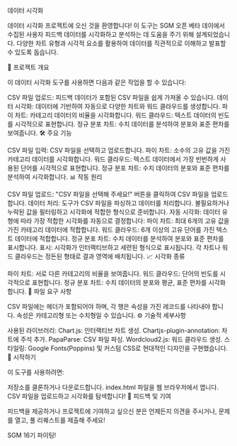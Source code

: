 데이터 시각화

데이터 시각화 프로젝트에 오신 것을 환영합니다! 이 도구는 SGM 오픈 베타 데이에서 수집된 사용자 피드백 데이터를 시각화하고 분석하는 데 도움을 주기 위해 설계되었습니다. 다양한 차트 유형과 시각적 요소를 활용하여 데이터를 직관적으로 이해하고 발표할 수 있도록 돕습니다.

🎯 프로젝트 개요

이 데이터 시각화 도구를 사용하면 다음과 같은 작업을 할 수 있습니다:

CSV 파일 업로드: 피드백 데이터가 포함된 CSV 파일을 쉽게 가져올 수 있습니다.
데이터 시각화: 데이터에 기반하여 자동으로 다양한 차트와 워드 클라우드를 생성합니다.
파이 차트: 카테고리 데이터의 비율을 시각화합니다.
워드 클라우드: 텍스트 데이터의 빈도를 시각적으로 표현합니다.
정규 분포 차트: 수치 데이터를 분석하여 분포와 표준 편차를 보여줍니다.
🛠 주요 기능

CSV 파일 입력: CSV 파일을 선택하고 업로드합니다.
파이 차트: 소수의 고유 값을 가진 카테고리 데이터를 시각화합니다.
워드 클라우드: 텍스트 데이터에서 가장 빈번하게 사용된 단어를 시각적으로 표현합니다.
정규 분포 차트: 수치 데이터의 분포와 표준 편차를 분석하여 시각화합니다.
📊 작동 원리

CSV 파일 업로드:
"CSV 파일을 선택해 주세요!" 버튼을 클릭하여 CSV 파일을 업로드합니다.
데이터 처리:
도구가 CSV 파일을 파싱하고 데이터를 처리합니다. 불필요하거나 누락된 값을 필터링하고 시각화에 적합한 형식으로 준비합니다.
자동 시각화:
데이터 유형에 따라 가장 적합한 시각화를 자동으로 결정합니다:
파이 차트: 최대 6개의 고유 값을 가진 카테고리 데이터에 적합합니다.
워드 클라우드: 6개 이상의 고유 단어를 가진 텍스트 데이터에 적합합니다.
정규 분포 차트: 수치 데이터를 분석하여 분포와 표준 편차를 표시합니다.
표시:
시각화가 인터랙티브하고 세련된 형식으로 표시됩니다. 각 차트나 워드 클라우드는 정돈된 형태로 결과 영역에 배치됩니다.
📈 시각화 종류

파이 차트: 서로 다른 카테고리의 비율을 보여줍니다.
워드 클라우드: 단어의 빈도를 시각적으로 표현합니다.
정규 분포 차트: 수치 데이터의 분포와 평균, 표준 편차를 시각화합니다.
📁 파일 요구 사항

CSV 파일에는 헤더가 포함되어야 하며, 각 행은 속성을 가진 레코드를 나타내야 합니다. 속성은 카테고리형 또는 수치형일 수 있습니다.
⚙️ 기술적 세부사항

사용된 라이브러리:
Chart.js: 인터랙티브 차트 생성.
Chartjs-plugin-annotation: 차트에 주석 추가.
PapaParse: CSV 파일 파싱.
Wordcloud2.js: 워드 클라우드 생성.
스타일링: Google Fonts(Poppins) 및 커스텀 CSS로 현대적인 디자인을 구현했습니다.
🚀 시작하기

이 도구를 사용하려면:

저장소를 클론하거나 다운로드합니다.
index.html 파일을 웹 브라우저에서 엽니다.
CSV 파일을 업로드하고 시각화를 탐색합니다!
📣 피드백 및 기여

피드백을 제공하거나 프로젝트에 기여하고 싶으신 분은 언제든지 의견을 주시거나, 문제를 열고, 풀 리퀘스트를 제출해 주세요!

SGM 16기 파이팅!

